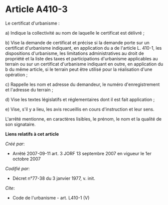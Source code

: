 # Article A410-3

Le certificat d'urbanisme : 

a) Indique la collectivité au nom de laquelle le certificat est délivré ; 

b) Vise la demande de certificat et précise si la demande porte sur un certificat d'urbanisme indiquant, en application du a
de l'article L. 410-1, les dispositions d'urbanisme, les limitations administratives au droit de propriété et la liste des
taxes et participations d'urbanisme applicables au terrain ou sur un certificat d'urbanisme indiquant en outre, en
application du b du même article, si le terrain peut être utilisé pour la réalisation d'une opération ; 

c) Rappelle les nom et adresse du demandeur, le numéro d'enregistrement et l'adresse du terrain ; 

d) Vise les textes législatifs et réglementaires dont il est fait application ; 

e) Vise, s'il y a lieu, les avis recueillis en cours d'instruction et leur sens. 

L'arrêté mentionne, en caractères lisibles, le prénom, le nom et la qualité de son signataire.

**Liens relatifs à cet article**

_Créé par_:

  - Arrêté 2007-09-11 art. 3 JORF 13 septembre 2007 en vigueur le 1er octobre 2007

_Codifié par_:

  - Décret n°77-38 du 3 janvier 1977, v. init.

_Cite_:

  - Code de l'urbanisme - art. L410-1 (V)
